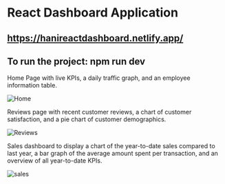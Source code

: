 # React Dashboard Application
## https://hanireactdashboard.netlify.app/
## To run the project: npm run dev

Home Page with live KPIs, a daily traffic graph, and an employee information table.

![Home](https://github.com/Hanieh-Mohseni/ReactDashboard/assets/91044380/b6ef6798-fbf4-4c27-9737-ae2af1ae31ef)

Reviews page with recent customer reviews, a chart of customer satisfaction, and a pie chart of customer demographics.

![Reviews](https://github.com/Hanieh-Mohseni/ReactDashboard/assets/91044380/080aba64-eb31-4c03-bbd7-612186ac60ee)

Sales dashboard to display a chart of the year-to-date sales compared to last year, a bar graph of the average amount spent per transaction, and an overview of all year-to-date KPIs.

![sales](https://github.com/Hanieh-Mohseni/ReactDashboard/assets/91044380/a0b07e5d-f1d3-491d-af6f-bffcdaab5ce4)
